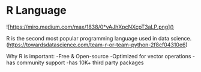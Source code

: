 # R Language
![https://miro.medium.com/max/1838/0*vAJhXpcNXcpT3aLP.png]()

R is the second most popular programming language used in data science.
(https://towardsdatascience.com/team-r-or-team-python-2f8cf04310e6)

Why R is important:
-Free & Open-source
-Optimized for vector operations
-has community support
-has 10K+ third party packages
